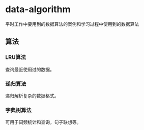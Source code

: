 # data-algorithm
平时工作中要用到的数据算法的案例和学习过程中使用到的数据算法

## 算法

### LRU算法
查询最近使用过的数据。

### 递归算法
递归解析复杂的数据格式。

### 字典树算法
可用于词频统计和查询，句子联想等。